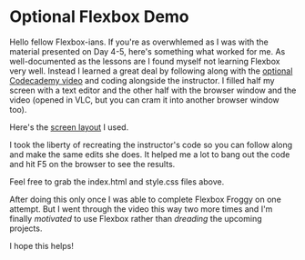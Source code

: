# Optional Flexbox Demo

Hello fellow Flexbox-ians.  If you're as overwhlemed as I was with the material presented on Day 4-5, here's something what worked for me.  As well-documented as the lessons are I found myself not learning Flexbox very well.  Instead I learned a great deal by following along with the [optional Codecademy video](https://www.youtube.com/watch?v=DoozHSLo54U) and coding alongside the instructor.  I filled half my screen with a text editor and the other half with the browser window and the video (opened in VLC, but you can cram it into another browser window too).

Here's the [screen layout](https://imgur.com/j87DLey) I used.

I took the liberty of recreating the instructor's code so you can follow along and make the same edits she does.  It helped me a lot to bang out the code and hit F5 on the browser to see the results.

Feel free to grab the index.html and style.css files above.

After doing this only once I was able to complete Flexbox Froggy on one attempt.  But I went through the video this way two more times and I'm finally *motivated* to use Flexbox rather than *dreading* the upcoming projects.

I hope this helps!

